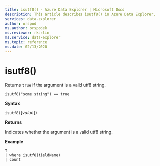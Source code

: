 ```yaml
---
title: isutf8() - Azure Data Explorer | Microsoft Docs
description: This article describes isutf8() in Azure Data Explorer.
services: data-explorer
author: orspod
ms.author: orspodek
ms.reviewer: rkarlin
ms.service: data-explorer
ms.topic: reference
ms.date: 02/13/2020
---
```

# isutf8()

Returns `true` if the argument is a valid utf8 string.
    
```kusto
isutf8("some string") == true
```

**Syntax**

`isutf8(`[*value*]`)`

**Returns**

Indicates whether the argument is a valid utf8 string.

**Example**

```kusto
T
| where isutf8(fieldName)
| count
```
